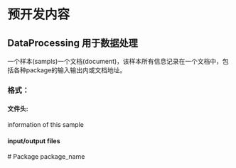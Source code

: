 # 预开发内容
## DataProcessing 用于数据处理
一个样本(sampls)一个文档(document)，该样本所有信息记录在一个文档中，包括各种package的输入输出内或文档地址。

### 格式：
#### 文件头:
information of this sample

#### input/output files
  \# Package package_name

